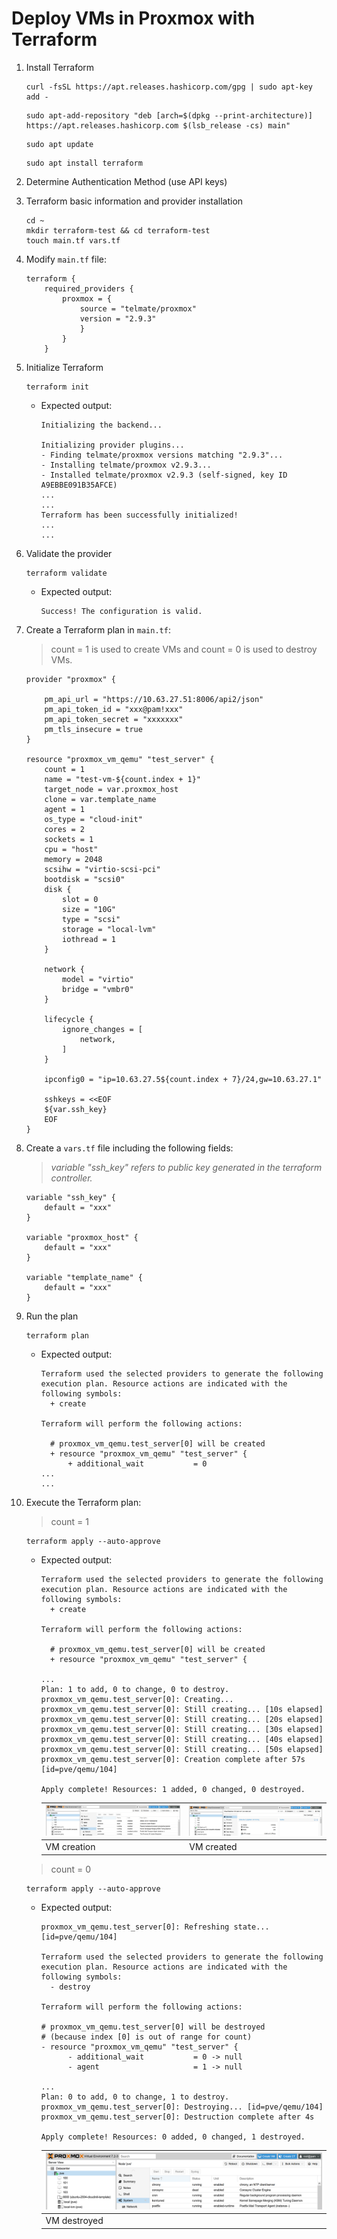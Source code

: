 # Deploy VMs in Proxmox with Terraform

1. Install Terraform

    ```console
    curl -fsSL https://apt.releases.hashicorp.com/gpg | sudo apt-key add -
    ```

    ```console
    sudo apt-add-repository "deb [arch=$(dpkg --print-architecture)] https://apt.releases.hashicorp.com $(lsb_release -cs) main"
    ```

    ```console
    sudo apt update
    ```

    ```console
    sudo apt install terraform
    ```

2. Determine Authentication Method (use API keys)

3. Terraform basic information and provider installation

    ```console
    cd ~
    mkdir terraform-test && cd terraform-test
    touch main.tf vars.tf
    ```

4. Modify `main.tf` file:

    ```console
    terraform {
        required_providers {
            proxmox = {
                source = "telmate/proxmox"
                version = "2.9.3"
                }
            }
        }
    ```

5. Initialize Terraform

    ```console
    terraform init
    ```

    - Expected output:

        ```console
        Initializing the backend...

        Initializing provider plugins...
        - Finding telmate/proxmox versions matching "2.9.3"...
        - Installing telmate/proxmox v2.9.3...
        - Installed telmate/proxmox v2.9.3 (self-signed, key ID A9EBBE091B35AFCE)
        ...
        ...
        Terraform has been successfully initialized!
        ...
        ...
        ```

6. Validate the provider

    ```console
    terraform validate
    ```

    - Expected output:

        ```console
        Success! The configuration is valid.
        ```

7. Create a Terraform plan in `main.tf`:

    > count = 1 is used to create VMs and count = 0 is used to destroy VMs.

    ```console
    provider "proxmox" {
  
        pm_api_url = "https://10.63.27.51:8006/api2/json"
        pm_api_token_id = "xxx@pam!xxx"
        pm_api_token_secret = "xxxxxxx"
        pm_tls_insecure = true
    }

    resource "proxmox_vm_qemu" "test_server" {
        count = 1
        name = "test-vm-${count.index + 1}"
        target_node = var.proxmox_host
        clone = var.template_name
        agent = 1
        os_type = "cloud-init"
        cores = 2
        sockets = 1
        cpu = "host"
        memory = 2048
        scsihw = "virtio-scsi-pci"
        bootdisk = "scsi0"
        disk {
            slot = 0
            size = "10G"
            type = "scsi"
            storage = "local-lvm"
            iothread = 1
        }
  
        network {
            model = "virtio"
            bridge = "vmbr0"
        }

        lifecycle {
            ignore_changes = [
                network,
            ]
        }
  
        ipconfig0 = "ip=10.63.27.5${count.index + 7}/24,gw=10.63.27.1"
  
        sshkeys = <<EOF
        ${var.ssh_key}
        EOF
    }
    ```

8. Create a `vars.tf` file including the following fields:

    > *variable "ssh_key" refers to public key generated in the terraform controller.*

    ```console
    variable "ssh_key" {
        default = "xxx"
    }

    variable "proxmox_host" {
        default = "xxx"
    }

    variable "template_name" {
        default = "xxx"
    }
    ```

9. Run the plan

    ```console
    terraform plan
    ```

    - Expected output:

        ```console
        Terraform used the selected providers to generate the following execution plan. Resource actions are indicated with the following symbols:
          + create

        Terraform will perform the following actions:

          # proxmox_vm_qemu.test_server[0] will be created
          + resource "proxmox_vm_qemu" "test_server" {
              + additional_wait           = 0
        ...
        ...
        ```

10. Execute the Terraform plan:

    > count = 1

    ```console
    terraform apply --auto-approve
    ```

    - Expected output:

        ```console
        Terraform used the selected providers to generate the following execution plan. Resource actions are indicated with the
        following symbols:
          + create

        Terraform will perform the following actions:

          # proxmox_vm_qemu.test_server[0] will be created
          + resource "proxmox_vm_qemu" "test_server" {
        
        ...
        Plan: 1 to add, 0 to change, 0 to destroy.
        proxmox_vm_qemu.test_server[0]: Creating...
        proxmox_vm_qemu.test_server[0]: Still creating... [10s elapsed]
        proxmox_vm_qemu.test_server[0]: Still creating... [20s elapsed]
        proxmox_vm_qemu.test_server[0]: Still creating... [30s elapsed]
        proxmox_vm_qemu.test_server[0]: Still creating... [40s elapsed]
        proxmox_vm_qemu.test_server[0]: Still creating... [50s elapsed]
        proxmox_vm_qemu.test_server[0]: Creation complete after 57s [id=pve/qemu/104]

        Apply complete! Resources: 1 added, 0 changed, 0 destroyed.
        ```

        | ![create-transition](./images/creation-transition.png) | ![created](./images/creation.png) |
        |--------------------------|--------------------------|
        | VM creation            | VM created            |

    > count = 0

    ```console
    terraform apply --auto-approve
    ```

    - Expected output:

        ```console
        proxmox_vm_qemu.test_server[0]: Refreshing state... [id=pve/qemu/104]

        Terraform used the selected providers to generate the following execution plan. Resource actions are indicated with the
        following symbols:
          - destroy

        Terraform will perform the following actions:

        # proxmox_vm_qemu.test_server[0] will be destroyed
        # (because index [0] is out of range for count)
        - resource "proxmox_vm_qemu" "test_server" {
              - additional_wait           = 0 -> null
              - agent                     = 1 -> null

        ...
        Plan: 0 to add, 0 to change, 1 to destroy.
        proxmox_vm_qemu.test_server[0]: Destroying... [id=pve/qemu/104]
        proxmox_vm_qemu.test_server[0]: Destruction complete after 4s

        Apply complete! Resources: 0 added, 0 changed, 1 destroyed.
        ```

        | ![destroy](./images/destroyed.png) |
        |------------------------------------|
        | VM destroyed                       |
